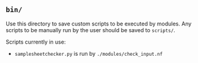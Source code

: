 ## `bin/`

Use this directory to save custom scripts to be executed by modules. Any scripts to be manually run by the user should be saved to `scripts/`.

Scripts currently in use: 

* `samplesheetchecker.py` is run by `./modules/check_input.nf`